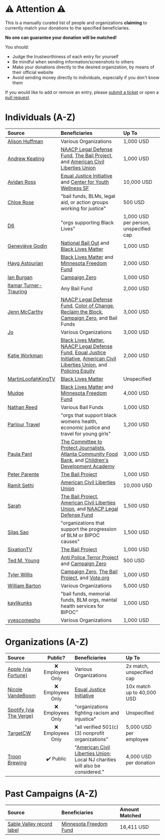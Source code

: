 # :warning: Attention :warning:
This is a manually curated list of people and organizations **claiming** to currently match your donations to the specified beneficiaries.

**No one can guarantee your donation will be matched!**

You should:

- Judge the trustworthiness of each entry for yourself
- Be mindful when sending information/screenshots to others
- Make your donations directly to the desired organization, by means of their official website
- Avoid sending money directly to individuals, especially if you don't know them

If you would like to add or remove an entry, please [submit a ticket](https://github.com/NowMatching/list/issues) or open a [pull request](https://github.com/NowMatching/list/pulls).

# Individuals (A-Z)
| Source | Beneficiaries | Up To |
| :----- | :------------ | :---- |
| [Alison Huffman](https://twitter.com/Alison_Claire/status/1267834876037750784) | Various Organizations | 1,000 USD |
| [Andrew Keating](https://twitter.com/andrewzk/status/1267794649172844544) | [NAACP Legal Defense Fund](https://www.naacpldf.org/), [The Bail Project](https://bailproject.org/), and [American Civil Liberties Union](https://www.aclu.org/) | 1,000 USD |
| [Avidan Ross](https://twitter.com/AvidanRoss/status/1267674998887477250) | [Equal Justice Initiative](https://eji.org/) and [Center for Youth Wellness SF](https://twitter.com/CYWSanFrancisco) | 10,000 USD |
| [Chloe Rose](https://twitter.com/chloerosewrites/status/1267938670549532673) | "bail funds, BLMs, legal aid, or action groups working for justice" | 500 USD |
| [D6](https://twitter.com/RollD6ToPorn/status/1267953859336560640) | "orgs supporting Black Lives" | 1,000 USD per person, unspecified cap |
| [Geneviève Godin](https://twitter.com/genevievegdn/status/1268107854835318785) | [National Bail Out](https://nationalbailout.org) and [Black Lives Matter](https://blacklivesmatter.com/) | 1,000 USD |
| [Hayg Astourian](https://twitter.com/haygast/status/1267617398841982976) | [Black Lives Matter](https://blacklivesmatter.com/) and [Minnesota Freedom Fund](https://minnesotafreedomfund.org/) | 2,000 USD |
| [Ian Burgan](https://twitter.com/IanBurgan/status/1267795864367529986) | [Campaign Zero](https://www.joincampaignzero.org/) | 1,000 USD |
| [Itamar Turner-Trauring](https://twitter.com/itamarst/status/1267532365620023296) | Any Bail Fund | 2,000 USD |
| [Jenn McCarthy](https://twitter.com/JennAFernandes/status/1267937072121286663) | [NAACP Legal Defense Fund](https://www.naacpldf.org/), [Color of Change](https://colorofchange.org/), [Reclaim the Block](https://www.reclaimtheblock.org/), [Campaign Zero](https://www.joincampaignzero.org/), and Bail Funds | 3,000 USD |
| [Jo](https://twitter.com/thejozhou/status/1268036218157031425) | Various Organizations | 3,000 USD |
| [Katie Workman](https://twitter.com/katieworkman100/status/1267964888330035200) | [Black Lives Matter](https://blacklivesmatter.com/), [NAACP Legal Defense Fund](https://www.naacpldf.org/), [Equal Justice Initiative](https://eji.org/), [American Civil Liberties Union](https://www.aclu.org/), and [Policing Equity](https://www.policingequity.org/) | 2,000 USD |
| [MartinLoofahKingTV](https://twitter.com/MartinLoofah/status/1267608540274782208) | [Black Lives Matter](https://blacklivesmatter.com/) | Unspecified |
| [Mudge](https://twitter.com/dotMudge/status/1267617144470212613) | [Black Lives Matter](https://blacklivesmatter.com/) and [Minnesota Freedom Fund](https://minnesotafreedomfund.org/) | 4,000 USD |
| [Nathan Reed](https://twitter.com/Reedbeta/status/1267618374353219585) | Various Bail Funds | 1,000 USD |
| [Parlour Travel](https://twitter.com/parlourtravel/status/1268114111918989312) | "orgs that support black womens health, economic justice and travel for young girls" | 1,200 USD |
| [Paula Pant](https://twitter.com/AffordAnything/status/1267573966991843328) | [The Committee to Protect Journalists](https://cpj.org/), [Atlanta Community Food Bank](http://www.acfb.org/), and [Children's Development Academy](https://cdakids.org/) | 3,000 USD |
| [Peter Parente](https://twitter.com/parente/status/1267969055614537730) | [The Bail Project](https://bailproject.org/) | 1,000 USD |
| [Ramit Sethi](https://twitter.com/ramit/status/1267477751818223622) | [American Civil Liberties Union](https://www.aclu.org/) | 10,000 USD |
| [Sarah](https://twitter.com/fablednet/status/1268151721601236996) | [The Bail Project](https://bailproject.org/), [American Civil Liberties Union](https://www.aclu.org/), and [NAACP Legal Defense Fund](https://www.naacpldf.org/) | 1,500 USD |
| [Silas Sao](https://twitter.com/silassao/status/1267937197736341505) | "organizations that support the progression of BLM or BIPOC causes" | 1,500 USD |
| [SixationTV](https://twitter.com/SixationTV/status/1267953916412657666) | [The Bail Project](https://bailproject.org/) | 1,000 USD |
| [Ted M. Young](https://twitter.com/jitterted/status/1268003371551567877) | [Anti Police Terror Project](https://www.antipoliceterrorproject.org/) and [Campaign Zero](https://www.joincampaignzero.org/) | 500 USD |
| [Tyler Willis](https://twitter.com/tylerwillis/status/1268063175892582400) | [Campaign Zero](https://www.joincampaignzero.org/), [The Bail Project](https://bailproject.org/), and [Vote.org](https://www.vote.org/) | 1,000 USD |
| [William Barton](https://twitter.com/Amnesiac_HS/status/1267998136125009920) | Various Organizations | 5,000 USD |
| [kaylikunks](https://twitter.com/kaylikunks/status/1267938409445818368) | "bail funds, memorial funds, BLM orgs, mental health services for BIPOC" | 1,000 USD |
| [yvescomepho](https://twitter.com/yvescomepho/status/1268092545218654210) | Various Organizations | 1,000 USD |

# Organizations (A-Z)
| Source | Public? | Beneficiaries | Up To |
| :----- | :-----: | :------------ | :---- |
| [Apple (via Fortune)](https://fortune.com/2020/05/31/tim-cook-apple-george-floyd-protest-memo/#freestar-instream-content) | :x: Employees Only | Various Organizations | 2x match, unspecified cap |
| [Nicole VandeBoom](https://twitter.com/NVandeboom/status/1267626797006565376) | :x: Employees Only | [Equal Justice Initiative](https://eji.org/) | 10x match up to 40,000 USD |
| [Spotify (via The Verge)](https://www.theverge.com/2020/6/1/21277501/spotify-blackout-tuesday-george-floyd-racism-police-brutality-violence-protest#WRCESy) | :x: Employees Only | "organizations fighting racism and injustice" | Unspecified |
| [TargetCW](https://www.formstack.com/forms/?1005417-bZyMjQgd2q) | :x: Employees Only | "all verified 501(c)(3) nonprofit organizations" | 5,000 USD per employee |
| [Troon Brewing](https://www.instagram.com/p/CA77eAHJ0xG/) | :heavy_check_mark: Public | "[American Civil Liberties Union](https://www.aclu.org/); Local NJ charities will also be considered." | 4,000 USD per donation |

# Past Campaigns (A-Z)
| Source | Beneficiaries | Amount Matched |
| :----- | :------------ | :------------- |
| [Sable Valley record label](https://twitter.com/RLGRIME/status/1266947149033385984) | [Minnesota Freedom Fund](https://minnesotafreedomfund.org/) | 16,411 USD |
